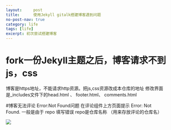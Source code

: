 ```yaml
---
layout:     post
title:      使用Jekyll gitalk搭建博客遇到问题
no-post-nav: true
category: life
tags: [life]
excerpt: 初次尝试搭建博客	
---
```

# fork一份Jekyll主题之后，博客请求不到js，css
博客是https地址，不能请求http资源。把js,css资源改成本仓库的地址
修改界面是_includes文件下的head.html 、 footer.html、 comments.html 

#博客无法评论 Error:Not Found问题 
在评论组件上方页面提示 Error: Not Found. 一般是由于 repo 填写错误
repo是仓库名称 （用来存放评论的仓库名）

![](https://yihongqingbo.github.io/assets/images/2018/projectNmae.png)
